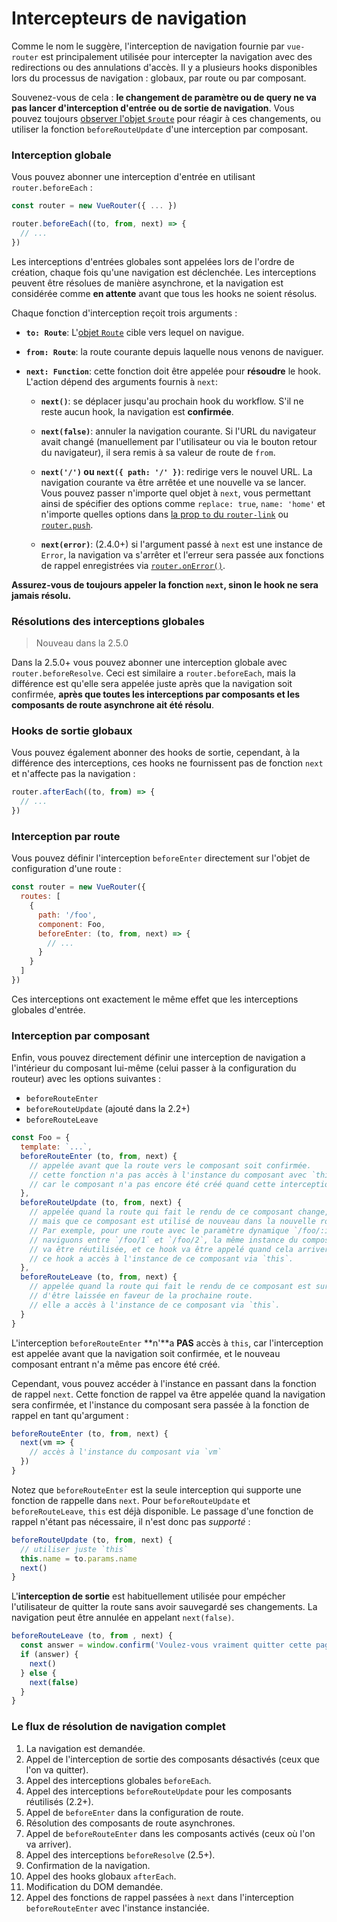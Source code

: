 # Intercepteurs de navigation

Comme le nom le suggère, l'interception de navigation fournie par `vue-router` est principalement utilisée pour intercepter la navigation avec des redirections ou des annulations d'accès. Il y a plusieurs hooks disponibles lors du processus de navigation : globaux, par route ou par composant.

Souvenez-vous de cela : **le changement de paramètre ou de query ne va pas lancer d'interception d'entrée ou de sortie de navigation**. Vous pouvez toujours [observer l'objet `$route`](../essentials/dynamic-matching.md#reacting-to-params-changes) pour réagir à ces changements, ou utiliser la fonction `beforeRouteUpdate` d'une interception par composant.

### Interception globale

Vous pouvez abonner une interception d'entrée en utilisant `router.beforeEach` :

``` js
const router = new VueRouter({ ... })

router.beforeEach((to, from, next) => {
  // ...
})
```

Les interceptions d'entrées globales sont appelées lors de l'ordre de création, chaque fois qu'une navigation est déclenchée. Les interceptions peuvent être résolues de manière asynchrone, et la navigation est considérée comme **en attente** avant que tous les hooks ne soient résolus.

Chaque fonction d'interception reçoit trois arguments :

- **`to: Route`**: L'[objet `Route`](../api/route-object.md) cible vers lequel on navigue.

- **`from: Route`**: la route courante depuis laquelle nous venons de naviguer.

- **`next: Function`**: cette fonction doit être appelée pour **résoudre** le hook. L'action dépend des arguments fournis à `next`:

  - **`next()`**: se déplacer jusqu'au prochain hook du workflow. S'il ne reste aucun hook, la navigation est **confirmée**.

  - **`next(false)`**: annuler la navigation courante. Si l'URL du navigateur avait changé (manuellement par l'utilisateur ou via le bouton retour du navigateur), il sera remis à sa valeur de route de `from`.

  - **`next('/')` ou `next({ path: '/' })`**: redirige vers le nouvel URL. La navigation courante va être arrêtée et une nouvelle va se lancer. Vous pouvez passer n'importe quel objet à `next`, vous permettant ainsi de spécifier des options comme `replace: true`, `name: 'home'` et n'importe quelles options dans [la prop `to` du `router-link`](../api/router-link.md) ou [`router.push`](../api/router-instance#méthodes).

  - **`next(error)`**: (2.4.0+) si l'argument passé à `next` est une instance de `Error`, la navigation va s'arrêter et l'erreur sera passée aux fonctions de rappel enregistrées via [`router.onError()`](../api/router-instance.html#methods).

**Assurez-vous de toujours appeler la fonction `next`, sinon le hook ne sera jamais résolu.**

### Résolutions des interceptions globales

> Nouveau dans la 2.5.0

Dans la 2.5.0+ vous pouvez abonner une interception globale avec `router.beforeResolve`. Ceci est similaire a `router.beforeEach`, mais la différence est qu'elle sera appelée juste après que la navigation soit confirmée, **après que toutes les interceptions par composants et les composants de route asynchrone ait été résolu**.

### Hooks de sortie globaux

Vous pouvez également abonner des hooks de sortie, cependant, à la différence des interceptions, ces hooks ne fournissent pas de fonction `next` et n'affecte pas la navigation :

``` js
router.afterEach((to, from) => {
  // ...
})
```

### Interception par route

Vous pouvez définir l'interception `beforeEnter` directement sur l'objet de configuration d'une route :

``` js
const router = new VueRouter({
  routes: [
    {
      path: '/foo',
      component: Foo,
      beforeEnter: (to, from, next) => {
        // ...
      }
    }
  ]
})
```

Ces interceptions ont exactement le même effet que les interceptions globales d'entrée.

### Interception par composant

Enfin, vous pouvez directement définir une interception de navigation a l'intérieur du composant lui-même (celui passer à la configuration du routeur) avec les options suivantes :

- `beforeRouteEnter`
- `beforeRouteUpdate` (ajouté dans la 2.2+)
- `beforeRouteLeave`

``` js
const Foo = {
  template: `...`,
  beforeRouteEnter (to, from, next) {
    // appelée avant que la route vers le composant soit confirmée.
    // cette fonction n'a pas accès à l'instance du composant avec `this`,
    // car le composant n'a pas encore été créé quand cette interception est appelée !
  },
  beforeRouteUpdate (to, from, next) {
    // appelée quand la route qui fait le rendu de ce composant change,
    // mais que ce composant est utilisé de nouveau dans la nouvelle route.
    // Par exemple, pour une route avec le paramètre dynamique `/foo/:id`, quand nous
    // naviguons entre `/foo/1` et `/foo/2`, la même instance du composant `Foo`
    // va être réutilisée, et ce hook va être appelé quand cela arrivera.
    // ce hook a accès à l'instance de ce composant via `this`.
  },
  beforeRouteLeave (to, from, next) {
    // appelée quand la route qui fait le rendu de ce composant est sur le point
    // d'être laissée en faveur de la prochaine route.
    // elle a accès à l'instance de ce composant via `this`.
  }
}
```

L'interception `beforeRouteEnter` **n'**a **PAS** accès à `this`, car l'interception est appelée avant que la navigation soit confirmée, et le nouveau composant entrant n'a même pas encore été créé.

Cependant, vous pouvez accéder à l'instance en passant dans la fonction de rappel `next`. Cette fonction de rappel va être appelée quand la navigation sera confirmée, et l'instance du composant sera passée à la fonction de rappel en tant qu'argument :

``` js
beforeRouteEnter (to, from, next) {
  next(vm => {
    // accès à l'instance du composant via `vm`
  })
}
```

Notez que `beforeRouteEnter` est la seule interception qui supporte une fonction de rappelle dans `next`. Pour `beforeRouteUpdate` et `beforeRouteLeave`, `this` est déjà disponible. Le passage d'une fonction de rappel n'étant pas nécessaire, il n'est donc pas *supporté* :

```js
beforeRouteUpdate (to, from, next) {
  // utiliser juste `this`
  this.name = to.params.name
  next()
}
```

L'**interception de sortie** est habituellement utilisée pour empécher l'utilisateur de quitter la route sans avoir sauvegardé ses changements. La navigation peut être annulée en appelant `next(false)`.

```js
beforeRouteLeave (to, from , next) {
  const answer = window.confirm('Voulez-vous vraiment quitter cette page ? Vos changements seront perdus.')
  if (answer) {
    next()
  } else {
    next(false)
  }
}
```

### Le flux de résolution de navigation complet

1. La navigation est demandée.
2. Appel de l'interception de sortie des composants désactivés (ceux que l'on va quitter).
3. Appel des interceptions globales `beforeEach`.
4. Appel des interceptions `beforeRouteUpdate` pour les composants réutilisés (2.2+).
5. Appel de `beforeEnter` dans la configuration de route.
6. Résolution des composants de route asynchrones.
7. Appel de `beforeRouteEnter` dans les composants activés (ceux où l'on va arriver).
8. Appel des interceptions `beforeResolve` (2.5+).
9. Confirmation de la navigation.
10. Appel des hooks globaux `afterEach`.
11. Modification du DOM demandée.
12. Appel des fonctions de rappel passées à `next` dans l'interception `beforeRouteEnter` avec l'instance instanciée.
